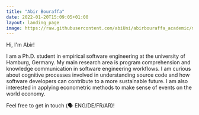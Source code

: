 ```yaml
---
title: "Abir Bouraffa"
date: 2022-01-20T15:09:05+01:00
layout: landing_page
image: https://raw.githubusercontent.com/abiUni/abirbouraffa_academic/master/resources/_gen/images/profile_picture.jpg
---
```


Hi, I'm Abir!

I am a Ph.D. student in empirical software engineering at the university of Hamburg, Germany. My main research area is program comprehension and knowledge communication in software engineering workflows. I am curious about cognitive processes involved in understanding source code and how software developers can contribute to a more sustainable future. I am also interested in applying econometric methods to make sense of events on the world economy.

Feel free to get in touch (🗣️ ENG/DE/FR/AR)!